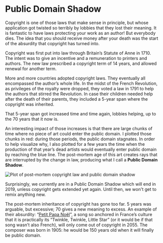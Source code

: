 # Public Domain Shadow

Copyright is one of those laws that make sense in principle, but whose application got twisted so terribly by lobbies that they lost their meaning. It is fantastic to have laws protecting your work as an author! But everybody dies. The idea that you should receive money after your death was the start of the absurdity that copyright has turned into.

Copyright was first put into law through Britain’s  Statute of Anne in 1710. The intent was to give an incentive and a remuneration to printers and authors. The new law prescribed a copyright term of 14 years, and allowed renewal for another term.

More and more countries adopted copyright laws. They eventually all encompassed the author’s whole life. In the midst of the French Revolution, as privileges of the royalty were dropped, they voted a law in 1791 to help the authors that stirred the Revolution. In case their children needed help after the death of their parents, they included a 5-year span where the copyright was inherited.

That 5-year span got increased time and time again, lobbies helping, up to the 70 years that it now is.

An interesting impact of those increases is that there are large chunks of time where no piece of art could enter the public domain. I plotted those chunks in red: during those periods, the public domain stagnates. In order to help visualize why, I also plotted for a few years the time when the production of that year’s dead artists would eventually enter public domain by reaching the blue line. The post-mortem age of this art creates rays that are interrupted by the change in law, producing what I call a **Public Domain Shadow**.

![Plot of post-mortem copyright law and public domain shadow](https://thefiletree.com/espadrine/drop/copyright-shadow.svg)

Surprisingly, we currently are in a Public Domain Shadow which will end in 2019, unless copyright gets extended yet again. Until then, we won't get to remix anything new.

The post-mortem inheritance of copyright has gone too far. 5 years was arguable, but excessive; 70 gives a new meaning to excess. An example of their absurdity: “[Petit Papa Noël](https://www.youtube.com/watch?v=rR5NyGhKQkc)”, a song so anchored in France’s culture that it is practically its “Twinkle, Twinkle, Little Star” (or it would be if that song wasn’t also French), will only come out of copyright in 2055. The composer was born in 1905: he would be 150 years old when it will finally be public domain.

<script type="application/ld+json">
{ "@context": "http://schema.org",
  "@type": "BlogPosting",
  "datePublished": "2015-12-27T19:42:00Z",
  "keywords": "" }
</script>
